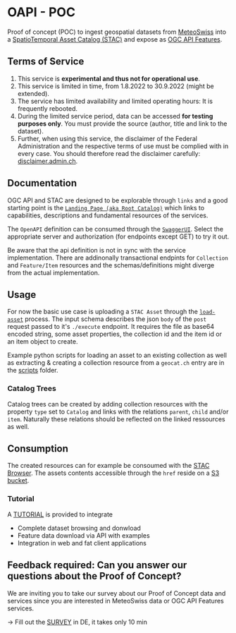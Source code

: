 # OAPI - POC

Proof of concept (POC) to ingest geospatial datasets from [MeteoSwiss](https://www.meteoswiss.admin.ch/home.html) into a [SpatioTemporal Asset Catalog (STAC)](https://stacspec.org/) and expose as [OGC API Features](https://ogcapi.ogc.org/features).

## Terms of Service

1. This service is **experimental and thus not for operational use**.
2. This service is limited in time, from 1.8.2022 to 30.9.2022 (might be extended).
3. The service has limited availability and limited operating hours: It is frequently rebooted.
4. During the limited service period, data can be accessed **for testing purposes only**. You must provide the source (author, title and link to the dataset).
5. Further, when using this service, the disclaimer of the Federal Administration and the respective terms of use must be complied with in every case. You should therefore read the disclaimer carefully: [disclaimer.admin.ch](http://disclaimer.admin.ch).

## Documentation

OGC API and STAC are designed to be explorable through `links` and a good starting point is the [`Landing Page (aka Root Catalog)`](https://poc.meteoschweiz-poc.swisstopo.cloud/root/) which links to capabilities, descriptions and fundamental resources of the services.

The `OpenAPI` definition can be consumed through the [`SwaggerUI`](https://poc.meteoschweiz-poc.swisstopo.cloud/root/swagger). Select the appropriate server and authorization (for endpoints except GET) to try it out.

Be aware that the api definition is not in sync with the service implementation. There are addinonally transactional endpints for `Collection` and `Feature/Item` resources and the schemas/definitions might diverge from the actual implementation.

## Usage

For now the basic use case is uploading a `STAC Asset` through the [`load-asset`](https://poc.meteoschweiz-poc.swisstopo.cloud/root/processes/load-asset) process. The input schema describes the json `body` of the `post` request passed to it's `./execute` endpoint. It requires the file as base64 encoded string, some asset properties, the collection id and the item id or an item object to create.

Example python scripts for loading an asset to an existing collection as well as extracting & creating a collection resource from a `geocat.ch` entry are in the [scripts](scripts) folder.

### Catalog Trees

Catalog trees can be created by adding collection resources with the property `type` set to `Catalog` and links with the relations `parent`, `child` and/or `item`. Naturally these relations should be reflected on the linked ressources as well.

## Consumption

The created resources can for example be consoumed with the [STAC Browser](https://radiantearth.github.io/stac-browser/#/external/poc.meteoschweiz-poc.swisstopo.cloud/root/). The assets contents accessible through the `href` reside on a [S3 bucket](http://met-oapi-poc.s3.amazonaws.com/).

### Tutorial

A  [TUTORIAL](https://github.com/camptocamp/oapi-poc/blob/main/tutorial/howto.md) is provided to integrate

- Complete dataset browsing  and donwload
- Feature data download via API with examples
- Integration in web and fat client applications

## Feedback required: Can you answer our questions about the Proof of Concept?
We are inviting you to take our survey about our Proof of Concept  data and services since you are interested in MeteoSwiss data or OGC API Features services.

-> Fill out the [SURVEY](https://de.surveymonkey.com/r/RL8HCBK) in DE, it takes only 10 min


